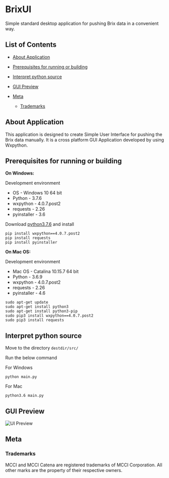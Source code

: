 # BrixUI

Simple standard desktop application for pushing Brix data in a convenient way.

## List of Contents

<!-- TOC depthFrom:2 updateOnsave:true -->

- [About Application](#about-application)

- [Prerequisites for running or building](#prerequisites-for-running-or-building)

- [Interpret python source](#interpret-python-source)

- [GUI Preview](#gui-preview)

- [Meta](#meta)
  - [Trademarks](#trademarks)

## About Application

This application is designed to create Simple User Interface for pushing the Brix data manually.
It is a cross platform GUI Application developed by using Wxpython.

## Prerequisites for running or building

<strong>On Windows:</strong>

Development environment

* OS - Windows 10 64 bit
* Python - 3.7.6
* wxpython - 4.0.7.post2
* requests - 2.26
* pyinstaller - 3.6 

Download [python3.7.6](https://www.python.org/downloads/release/python-376/) and install

```shell
pip install wxpython==4.0.7.post2
pip install requests
pip install pyinstaller
```
<strong>On Mac OS:</strong>

Development environment

* Mac OS - Catalina 10.15.7 64 bit
* Python - 3.6.9
* wxpython - 4.0.7.post2
* requests - 2.26
* pyinstaller - 4.6
```shell
sudo apt-get update
sudo apt-get install python3
sudo apt-get install python3-pip
sudo pip3 install wxpython==4.0.7.post2
sudo pip3 install requests
```

## Interpret python source

Move to the directory `destdir/src/`

Run the below command

For Windows
```shell
python main.py
```
For Mac
```shell
python3.6 main.py
```
## GUI Preview

![UI Preview](assets/BrixUI.png)



## Meta

### Trademarks

MCCI and MCCI Catena are registered trademarks of MCCI Corporation. All other marks are the property of their respective owners.